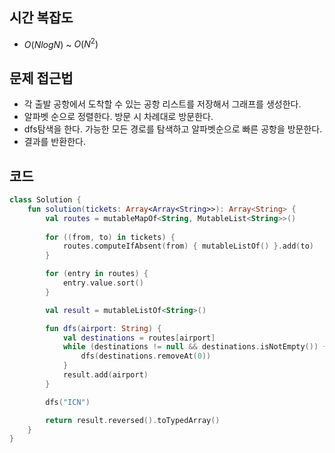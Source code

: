 ## 시간 복잡도
- $O(N log N)$ ~ $O(N^2)$

## 문제 접근법
- 각 출발 공항에서 도착할 수 있는 공항 리스트를 저장해서 그래프를 생성한다.
- 알파벳 순으로 정렬한다. 방문 시 차례대로 방문한다.
- dfs탐색을 한다. 가능한 모든 경로를 탐색하고 알파벳순으로 빠른 공항을 방문한다.
- 결과를 반환한다.


## 코드

```kotlin
class Solution {
    fun solution(tickets: Array<Array<String>>): Array<String> {
        val routes = mutableMapOf<String, MutableList<String>>()
        
        for ((from, to) in tickets) {
            routes.computeIfAbsent(from) { mutableListOf() }.add(to)
        }

        for (entry in routes) {
            entry.value.sort()
        }

        val result = mutableListOf<String>()

        fun dfs(airport: String) {
            val destinations = routes[airport]
            while (destinations != null && destinations.isNotEmpty()) {
                dfs(destinations.removeAt(0))
            }
            result.add(airport)
        }

        dfs("ICN")

        return result.reversed().toTypedArray()
    }
}

```
